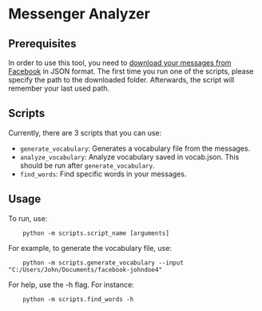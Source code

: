 # Messenger Analyzer

## Prerequisites
In order to use this tool, you need to [download your messages from Facebook](https://www.zapptales.com/en/download-facebook-messenger-chat-history-how-to/#:~:text=Open%20your%20Facebook%20account%20and,information%E2%80%A6%E2%80%9C%20(4).&text=On%20this%20page%20you%20can,want%20to%20download%20from%20Facebook.) in JSON format. The first time you run one of the scripts, please specify the path to the downloaded folder. Afterwards, the script will remember your last used path.

## Scripts
Currently, there are 3 scripts that you can use:
- `generate_vocabulary`: Generates a vocabulary file from the messages.
- `analyze_vocabulary`: Analyze vocabulary saved in vocab.json. This should be run after `generate_vocabulary`.
- `find_words`: Find specific words in your messages.

## Usage
To run, use:
```
    python -m scripts.script_name [arguments]
```

For example, to generate the vocabulary file, use:
```
    python -m scripts.generate_vocabulary --input "C:/Users/John/Documents/facebook-johndoe4"
```

For help, use the -h flag. For instance:
```
    python -m scripts.find_words -h
```